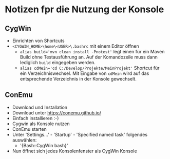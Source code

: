 # Notizen fpr die Nutzung der Konsole
## CygWin
 * Einrichten von Shortcuts
  * `<CYGWIN_HOME>\home\<USER>\.bashrc` mit einem Editor öffnen
	* `alias build='mvn clean install -Pnotest'` legt einen für ein Maven Build ohne Testausführung an. Auf der Komandozeile muss dann lediglich `build` eingegeben werden.
	* `alias cdMein='cd C:/Develop/Projekte/MeinProjekt'` Shortcut für ein Verzeichniswechsel. Mit Eingabe von `cdMein` wird auf das entsprechende Verzeichnis in der Konsole gewechselt.
	
## ConEmu
 * Download und Installation
  * Download unter https://conemu.github.io/
  * Einfach installieren :-)
 * Cygwin als Konsole nutzen
  * ConEmu starten
  * Unter 'Settings...' - 'Startup' - 'Specified named task' folgendes auswählen:
    * '{Bash::CygWin bash}'
  * Nun öffnet sich jedes Konsolenfenster als CygWin Konsole
